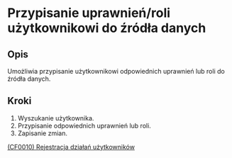 # Przypisanie uprawnień/roli użytkownikowi do źródła danych

## Opis
Umożliwia przypisanie użytkownikowi odpowiednich uprawnień lub roli do źródła danych.

## Kroki
1. Wyszukanie użytkownika.
2. Przypisanie odpowiednich uprawnień lub roli.
3. Zapisanie zmian.

[(CF0010) Rejestracja działań użytkowników](../../3.wizja.systemu/3.3.cechy.funkcjonalne/cechy.funkcjonalne/CF00010.md)